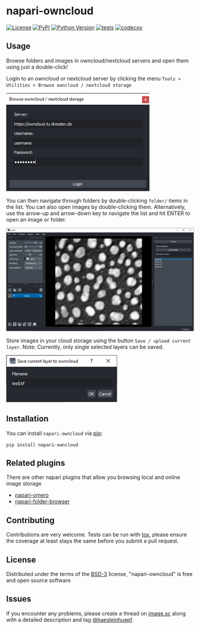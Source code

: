 # napari-owncloud

[![License](https://img.shields.io/pypi/l/napari-owncloud.svg?color=green)](https://github.com/haesleinhuepf/napari-owncloud/raw/master/LICENSE)
[![PyPI](https://img.shields.io/pypi/v/napari-owncloud.svg?color=green)](https://pypi.org/project/napari-owncloud)
[![Python Version](https://img.shields.io/pypi/pyversions/napari-owncloud.svg?color=green)](https://python.org)
[![tests](https://github.com/haesleinhuepf/napari-owncloud/workflows/tests/badge.svg)](https://github.com/haesleinhuepf/napari-owncloud/actions)
[![codecov](https://codecov.io/gh/haesleinhuepf/napari-owncloud/branch/master/graph/badge.svg)](https://codecov.io/gh/haesleinhuepf/napari-owncloud)

## Usage

Browse folders and images in owncloud/nextcloud servers and open them using just a double-click! 

Login to an owncloud or nextcloud server by clicking the menu `Tools > Utilities > Browse owncloud / nextcloud storage`

![](https://github.com/haesleinhuepf/napari-owncloud/raw/main/docs/login.png)

You can then navigate through folders by double-clicking `folder/` items in the list.
You can also open images by double-clicking them. Alternatively, use the arrow-up and arrow-down key to navigate the list and hit ENTER to open an image or folder.

![](https://github.com/haesleinhuepf/napari-owncloud/raw/main/docs/browse.png)

Store images in your cloud storage using the button `Save / upload current layer`. Note: Currently, only single selected layers can be saved.

![](https://github.com/haesleinhuepf/napari-owncloud/raw/main/docs/upload.png)

## Installation

You can install `napari-owncloud` via [pip]:

    pip install napari-owncloud

## Related plugins

There are other napari plugins that allow you browsing local and online image storage
* [napari-omero](https://www.napari-hub.org/plugins/napari-omero)
* [napari-folder-browser](https://www.napari-hub.org/plugins/napari-folder-browser)

## Contributing

Contributions are very welcome. Tests can be run with [tox], please ensure
the coverage at least stays the same before you submit a pull request.

## License

Distributed under the terms of the [BSD-3] license,
"napari-owncloud" is free and open source software

## Issues

If you encounter any problems, please create a thread on [image.sc] along with a detailed description and tag [@haesleinhuepf].

[napari]: https://github.com/napari/napari
[Cookiecutter]: https://github.com/audreyr/cookiecutter
[@napari]: https://github.com/napari
[MIT]: http://opensource.org/licenses/MIT
[BSD-3]: http://opensource.org/licenses/BSD-3-Clause
[GNU GPL v3.0]: http://www.gnu.org/licenses/gpl-3.0.txt
[GNU LGPL v3.0]: http://www.gnu.org/licenses/lgpl-3.0.txt
[Apache Software License 2.0]: http://www.apache.org/licenses/LICENSE-2.0
[Mozilla Public License 2.0]: https://www.mozilla.org/media/MPL/2.0/index.txt
[cookiecutter-napari-plugin]: https://github.com/napari/cookiecutter-napari-plugin

[file an issue]: https://github.com/haesleinhuepf/napari-owncloud/issues

[napari]: https://github.com/napari/napari
[tox]: https://tox.readthedocs.io/en/latest/
[pip]: https://pypi.org/project/pip/
[PyPI]: https://pypi.org/
[image.sc]: https://image.sc
[@haesleinhuepf]: https://twitter.com/haesleinhuepf

